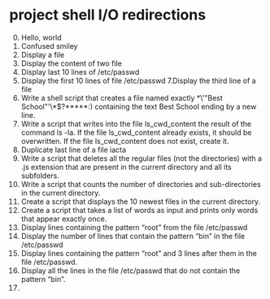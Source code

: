 # project shell I/O redirections
0. Hello, world
1. Confused smiley
3. Display a file
4. Display the content of two file
5. Display last 10 lines of /etc/passwd
6. Display the first 10 lines of file /etc/passwd
7.Display the third line of a file
8. Write a shell script that creates a file named exactly \*\\'"Best School"\'\\*$\?\*\*\*\*\*:) containing the text Best School ending by a new line.
9. Write a script that writes into the file ls_cwd_content the result of the command ls -la. If the file ls_cwd_content already exists, it should be overwritten. If the file ls_cwd_content does not exist, create it.
10. Duplicate last line of a file iacta
11. Write a script that deletes all the regular files (not the directories) with a .js extension that are present in the current directory and all its subfolders.
12. Write a script that counts the number of directories and sub-directories in the current directory.
13. Create a script that displays the 10 newest files in the current directory.
14. Create a script that takes a list of words as input and prints only words that appear exactly once.
15. Display lines containing the pattern “root” from the file /etc/passwd
16. Display the number of lines that contain the pattern “bin” in the file /etc/passwd
17. Display lines containing the pattern “root” and 3 lines after them in the file /etc/passwd.
18. Display all the lines in the file /etc/passwd that do not contain the pattern “bin”.
19.     
